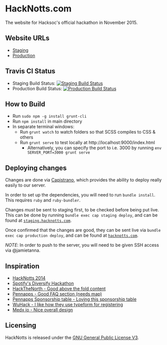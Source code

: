 # HackNotts.com

The website for Hacksoc's official hackathon in November 2015.

## Website URLs

- [Staging](http://staging.hacknotts.com)
- [Production](http://hacknotts.com)


## Travis CI Status

- Staging Build Status: [![Staging Build Status](https://magnum.travis-ci.com/jamietanna/hacknotts.com.svg?token=quY7a4xnvykmQZx9AwhA&branch=master)](https://magnum.travis-ci.com/jamietanna/hacknotts.com)
- Production Build Status: [![Production Build Status](https://magnum.travis-ci.com/jamietanna/hacknotts.com.svg?token=quY7a4xnvykmQZx9AwhA&branch=prod)](https://magnum.travis-ci.com/jamietanna/hacknotts.com)


## How to Build

- Run `sudo npm -g install grunt-cli`
- Run `npm install` in main directory
- In separate terminal windows:
  - Run `grunt watch` to watch folders so that SCSS compiles to CSS & others
  - Run `grunt serve` to test locally at http://localhost:9000/index.html
    - Alternatively, you can specify the port to i.e. 3000 by running `env SERVER_PORT=3000 grunt serve`

## Deploying changes

Changes are done via [Capistrano](http://capistranorb.com), which provides the ability to deploy really easily to our server.

In order to set up the dependencies, you will need to run `bundle install`. This requires `ruby` and `ruby-bundler`.

Changes *must* be sent to staging first, to be checked before being put live. This can be done by running `bundle exec cap staging deploy`, and can be found at [`staging.hacknotts.com`](staging.hacknotts.com).

Once confirmed that the changes are good, they can be sent live via `bundle exec cap production deploy`, and can be found at [`hacknotts.com`](hacknotts.com).

*NOTE*: In order to push to the server, you will need to be given SSH access via @jamietanna.


## Inspiration

- [HackNotts 2014](https://github.com/tfogo/hacknotts-for-luke)
- [Spotify's Diversify Hackathon](http://diversify.confetti.events/)
- [HackTheNorth - Good above the fold content](http://hackthenorth.com/)
- [Pennapps - Good FAQ section (needs map)](http://2015f.pennapps.com/)
- [Pennapps Sponsorship table - Loving this sponsorship table](http://2015f.pennapps.com/files/pennapps_sponsor_general_f15.pdf)
- [WuHack - I like how they use typeform for registering](http://wuhack.com/register.html)
- [Medx io - Nice overall design](http://www.medx.io/)

## Licensing

HackNotts is released under the [GNU General Public License V3](LICENSE.md).
